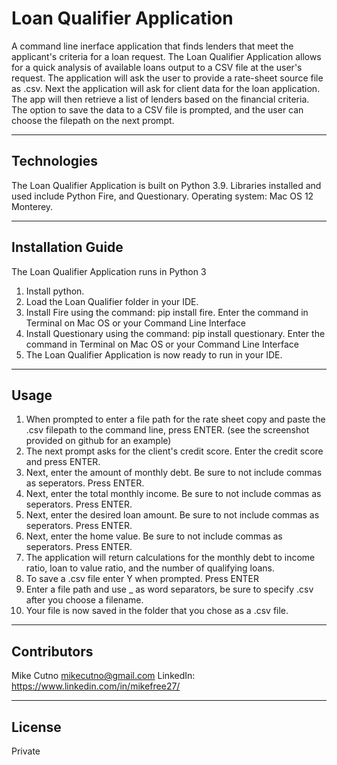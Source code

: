 # Loan Qualifier Application

A command line inerface application that finds lenders that meet the applicant's criteria for a loan request. The Loan Qualifier Application allows for a quick analysis of available loans output to a CSV file at the user's request. The application will ask the user to provide a rate-sheet source file as .csv. Next the application will ask for client data for the loan application. The app will then retrieve a list of lenders based on the financial criteria. The option to save the data to a CSV file is prompted, and the user can choose the filepath on the next prompt.  


---

## Technologies
The Loan Qualifier Application is built on Python 3.9. Libraries installed and used include Python Fire, and Questionary. Operating system: Mac OS 12 Monterey.


---

## Installation Guide
The Loan Qualifier Application runs in Python 3
1. Install python.
2. Load the Loan Qualifier folder in your IDE.
3. Install Fire using the command: pip install fire. Enter the command in Terminal on Mac OS or your Command Line Interface
4. Install Questionary using the command: pip install questionary. Enter the command in Terminal on Mac OS or your Command Line Interface
5. The Loan Qualifier Application is now ready to run in your IDE.
---

## Usage

1. When prompted to enter a file path for the rate sheet copy and paste the .csv filepath to the command line, press ENTER. (see the screenshot provided on github for an example)
2. The next prompt asks for the client's credit score. Enter the credit score and press ENTER.
3. Next, enter the amount of monthly debt. Be sure to not include commas as seperators. Press ENTER. 
4. Next, enter the total monthly income. Be sure to not include commas as seperators. Press ENTER.
5. Next, enter the desired loan amount. Be sure to not include commas as seperators. Press ENTER.
6. Next, enter the home value. Be sure to not include commas as seperators. Press ENTER.
7. The application will return calculations for the monthly debt to income ratio, loan to value ratio, and the number of qualifying loans. 
8. To save a .csv file enter Y when prompted. Press ENTER
9. Enter a file path and use _ as word separators, be sure to specify .csv after you choose a filename.
10. Your file is now saved in the folder that you chose as a .csv file. 

---

## Contributors

Mike Cutno
mikecutno@gmail.com
LinkedIn: https://www.linkedin.com/in/mikefree27/

---

## License

Private
